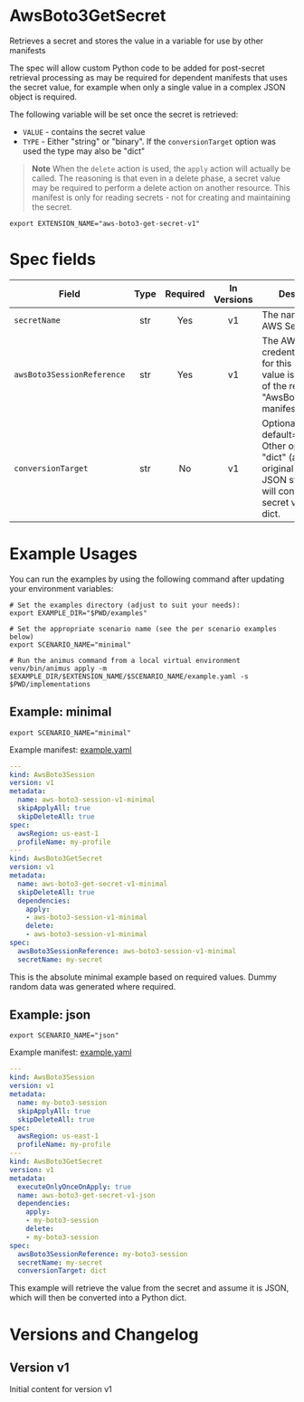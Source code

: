 # AwsBoto3GetSecret

Retrieves a secret and stores the value in a variable for use by other manifests

The spec will allow custom Python code to be added for post-secret retrieval processing as may be required for dependent manifests that uses the secret value, for example when only a single value in a complex JSON object is required.

The following variable will be set once the secret is retrieved:

* `VALUE` - contains the secret value
* `TYPE` - Either "string" or "binary". If the `conversionTarget` option was used the type may also be "dict"

> **Note**
> When the `delete` action is used, the `apply` action will actually be called. The reasoning is that even in a delete phase, a secret value may be required to perform a delete action on another resource. This manifest is only for reading secrets - not for creating and maintaining the secret.

```shell
export EXTENSION_NAME="aws-boto3-get-secret-v1"
```

# Spec fields

| Field | Type    | Required | In Versions | Description  |
|-------|:-------:|:--------:|:-----------:|--------------|
| `secretName` | str | Yes | v1 | The name of the AWS Secret |
| `awsBoto3SessionReference` | str | Yes | v1 | The AWS credentials to use for this secret. The value is the "name" of the relevant "AwsBoto3Session" manifest to use |
| `conversionTarget` | str | No | v1 | Optional, default=None. Other options: "dict" (assumes the original value is a JSON string) which will convert the secret value to a dict. |


# Example Usages

You can run the examples by using the following command after updating your environment variables:

```shell
# Set the examples directory (adjust to suit your needs):
export EXAMPLE_DIR="$PWD/examples"

# Set the appropriate scenario name (see the per scenario examples below)
export SCENARIO_NAME="minimal"

# Run the animus command from a local virtual environment
venv/bin/animus apply -m $EXAMPLE_DIR/$EXTENSION_NAME/$SCENARIO_NAME/example.yaml -s $PWD/implementations
```

## Example: minimal

```shell
export SCENARIO_NAME="minimal"
```

Example manifest: [example.yaml](/media/nicc777/data/nicc777/git/Personal/GitHub/py-animus-extensions/examples/aws-boto3-get-secret-v1/minimal/example.yaml)

```yaml
---
kind: AwsBoto3Session
version: v1
metadata:
  name: aws-boto3-session-v1-minimal
  skipApplyAll: true
  skipDeleteAll: true
spec:
  awsRegion: us-east-1
  profileName: my-profile
---
kind: AwsBoto3GetSecret
version: v1
metadata:
  name: aws-boto3-get-secret-v1-minimal
  skipDeleteAll: true
  dependencies:
    apply:
    - aws-boto3-session-v1-minimal
    delete:
    - aws-boto3-session-v1-minimal
spec:
  awsBoto3SessionReference: aws-boto3-session-v1-minimal
  secretName: my-secret
```

This is the absolute minimal example based on required values. Dummy random data was generated where required.

## Example: json

```shell
export SCENARIO_NAME="json"
```

Example manifest: [example.yaml](/media/nicc777/data/nicc777/git/Personal/GitHub/py-animus-extensions/examples/aws-boto3-get-secret-v1/json/example.yaml)

```yaml
---
kind: AwsBoto3Session
version: v1
metadata:
  name: my-boto3-session
  skipApplyAll: true
  skipDeleteAll: true
spec:
  awsRegion: us-east-1
  profileName: my-profile
---
kind: AwsBoto3GetSecret
version: v1
metadata:
  executeOnlyOnceOnApply: true
  name: aws-boto3-get-secret-v1-json
  dependencies:
    apply:
    - my-boto3-session
    delete:
    - my-boto3-session
spec:
  awsBoto3SessionReference: my-boto3-session
  secretName: my-secret
  conversionTarget: dict
```

This example will retrieve the value from the secret and assume it is JSON, which will then be converted into a Python dict.

# Versions and Changelog

## Version v1

Initial content for version v1
